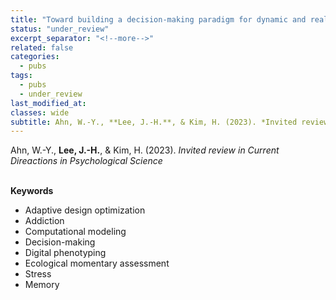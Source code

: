 ```yaml
---
title: "Toward building a decision-making paradigm for dynamic and real-world addictive behaviors"
status: "under_review"
excerpt_separator: "<!--more-->"
related: false
categories:
  - pubs
tags:
  - pubs
  - under_review
last_modified_at: 
classes: wide
subtitle: Ahn, W.-Y., **Lee, J.-H.**, & Kim, H. (2023). *Invited review in Current Direactions in Psychological Science* 
---
```

Ahn, W.-Y., **Lee, J.-H.**, & Kim, H. (2023). *Invited review in Current Direactions in Psychological Science*   
<br/>
     

**Keywords**  

- Adaptive design optimization
- Addiction
- Computational modeling
- Decision-making
- Digital phenotyping  
- Ecological momentary assessment
- Stress
- Memory
